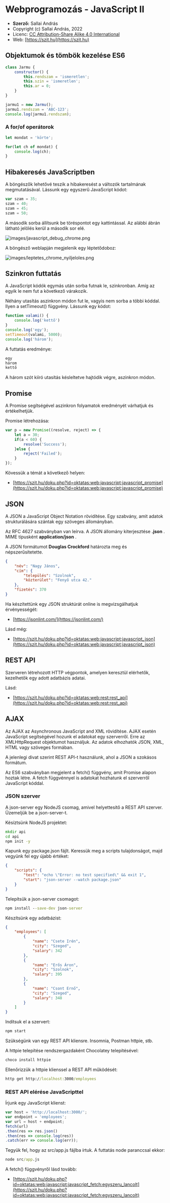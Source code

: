 # Webprogramozás - JavaScript II

* **Szerző:** Sallai András
* Copyright (c) Sallai András, 2022
* Licenc: [CC Attribution-Share Alike 4.0 International](https://creativecommons.org/licenses/by-sa/4.0/)
* Web: [https://szit.hu](https://szit.hu)

## Objektumok és tömbök kezelése ES6

```javascript
class Jarmu {
    constructor() {
        this.rendszam = 'ismeretlen';
        this.szin = 'ismeretlen';
        this.ar = 0;
    }
}

jarmu1 = new Jarmu();
jarmu1.rendszam = 'ABC-123';
console.log(jarmu1.rendszam);
```

### A for/of operátorok

```javascript
let mondat = 'körte';

for(let ch of mondat) {
    console.log(ch);
}
```

## Hibakeresés JavaScriptben

A böngészők lehetővé teszik a hibakeresést a változók tartalmának megmutatásával.
Lássunk egy egyszerű JavaScript kódot:

```javascript
var szam = 35;
szam = 40;
szam = 45;
szam = 50;
```

A második sorba állítsunk be töréspontot egy kattintással. Az alábbi ábrán látható jelölés kerül a második sor elé.

![images/javascript_debug_chrome.png](images/javascript_debug_chrome.png)

A böngésző weblapján megjelenik egy léptetődoboz:

![images/leptetes_chrome_nyiljeloles.png](images/leptetes_chrome_nyiljeloles.png)

## Szinkron futtatás

A JavaScript kódók egymás után sorba futnak le, szinkronban.
Amíg az egyik le nem fut a következő várakozik.

Néhány utasítás aszinkron módon fut le, vagyis nem sorba a többi kóddal. Ilyen a setTimeout() függvény. Lássunk egy kódot:

```javascript
function valami() {
    console.log('kettő')
}
console.log('egy');
setTimeout(valami, 5000);
console.log('három');
```

A futtatás eredménye:

```txt
egy
három
kettő
```

A három szót kiíró utasítás késleltetve hajtódik végre, aszinkron módon.

## Promise

A Promise segítségével aszinkron folyamatok eredményét várhatjuk és értékelhetjük.

Promise létrehozása:

```javascript
var p = new Promise((resolve, reject) => {
    let a = 30;
    if(a < 60) {
        resolve('Success');
    }else {
        reject('Failed');
    }
});
```

Kövessük a témát a következő helyen:

* [https://szit.hu/doku.php?id=oktatas:web:javascript:javascript_promise](https://szit.hu/doku.php?id=oktatas:web:javascript:javascript_promise)

## JSON

A JSON a JavaScript Object Notation rövidítése. Egy szabvány, amit
adatok strukturálására szántak egy szöveges állományban.

Az RFC 4627 szabványban van leírva. A JSON állomány kiterjesztése **.json** .
MIME típusként **application/json** .

A JSON formátumot **Douglas Crockford** határozta meg és népszerűsítetette.

```JSON
{
    "név": "Nagy János",
    "cím": {
        "település": "Szolnok",
        "közterület": "Fenyő utca 42."
    },
    "fizetés": 370
}
```

Ha készítettünk egy JSON struktúrát online is megvizsgálhatjuk érvényességét:

* [https://jsonlint.com/](https://jsonlint.com/)

Lásd még:

* [https://szit.hu/doku.php?id=oktatas:web:javascript:javascript_json](https://szit.hu/doku.php?id=oktatas:web:javascript:javascript_json)

## REST API

Szerveren létrehozott HTTP végpontok, amelyen keresztül elérhetők, kezelhetők egy adott adatbázis adatai.

Lásd:

* [https://szit.hu/doku.php?id=oktatas:web:rest:rest_api](https://szit.hu/doku.php?id=oktatas:web:rest:rest_api)

## AJAX

Az AJAX az Asynchronous JavaScript and XML rövidítése. AJAX esetén JavaScript segítségével hozunk el adatokat egy szerverről. Erre az XMLHttpRequest objektumot használjuk. Az adatok elhozhatók JSON, XML, HTML vagy szöveges formában.

A jelenlegi divat szerint REST API-t használunk, ahol a JSON a szokásos formátum.

Az ES6 szabványban megjelent a fetch() függvény, amit Promise alapon hoztak létre. A fetch függvénnyel is adatokat hozhatunk el szerverről JavaScript kóddal.

### JSON szerver

A json-server egy NodeJS csomag, amivel helyettesítő a REST API szerver. Üzemeljük be a json-server-t.

Késíztsünk NodeJS projektet:

```cmd
mkdir api
cd api
npm init -y
```

Kapunk egy package.json fájlt. Keressük meg a scripts tulajdonságot, majd vegyünk fel egy újabb értéket:

```json
{
    "scripts": {
        "test": "echo \"Error: no test specified\" && exit 1",
        "start": "json-server --watch package.json"
    }
}
```

Telepítsük a json-server csomagot:

```cmd
npm install --save-dev json-server
```

Készítsünk egy adatbázist:

```json
{
    "employees": [
        { 
            "name": "Csete Irén",
            "city": "Szeged",
            "salary": 342
        },
        { 
            "name": "Erős Áron",
            "city": "Szolnok",
            "salary": 395
        },
        { 
            "name": "Csont Ernő",
            "city": "Szeged",
            "salary": 348
        }
    ]
}
```

Indítsuk el a szervert:

```cmd
npm start
```

Szükségünk van egy REST API kliensre. Insomnia, Postman httpie, stb.

A httpie telepítése rendszergazdaként Chocolatey telepítésével:

```cmd
choco install httpie
```

Ellenőrizzük a httpie klienssel a REST API működését:

```cmd
http get http://localhost:3000/employees
```

### REST API elérése JavaScripttel

Írjunk egy JavaScript klienst:

```javascript
var host = 'http://localhost:3000/';
var endpoint = 'employees';
var url = host + endpoint;
fetch(url)
.then(res => res.json()
.then(res => console.log(res))
.catch(err => console.log(err));
```

Tegyük fel, hogy az src/app.js fájlba írtuk. A futtatás node paranccsal ekkor:

```cmd
node src/app.js
```

A fetch() függvényről lásd tovább:

* [https://szit.hu/doku.php?id=oktatas:web:javascript:javascript_fetch:egyszeru_lancolt](https://szit.hu/doku.php?id=oktatas:web:javascript:javascript_fetch:egyszeru_lancolt)
